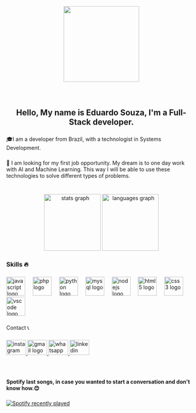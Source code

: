 <div align="center">
  <img height="200" src="https://portfolio-esdev.netlify.app/Assets/logo/Logo.png"  />
</div>

###

<br clear="both">

<h2 align="center">Hello, My name is Eduardo Souza, I'm a Full-Stack developer.</h2>

###

<p align="left">🎓I am a developer from Brazil, with a technologist in Systems Development.</p>

###

<p align="left">🔭 I am looking for my first job opportunity. My dream is to one day work with AI and Machine Learning. This way I will be able to use these technologies to solve different types of problems.</p>

###

<br clear="both">

<div align="center">
  <img src="https://github-readme-stats.vercel.app/api?username=Dev-EduardoSouza&hide_title=false&hide_rank=false&show_icons=true&include_all_commits=true&count_private=true&disable_animations=false&theme=dracula&locale=en&hide_border=false" height="150" alt="stats graph"  />
  <img src="https://github-readme-stats.vercel.app/api/top-langs?username=Dev-EduardoSouza&locale=en&hide_title=false&layout=compact&card_width=320&langs_count=5&theme=dracula&hide_border=false" height="150" alt="languages graph"  />
</div>

###

<h3 align="left">Skills 🔥</h3>

###

<div align="left">
  <img src="https://cdn.jsdelivr.net/gh/devicons/devicon/icons/javascript/javascript-original.svg" height="50" alt="javascript logo"  />
  <img width="12" />
  <img src="https://cdn.jsdelivr.net/gh/devicons/devicon/icons/php/php-original.svg" height="50" alt="php logo"  />
  <img width="12" />
  <img src="https://cdn.jsdelivr.net/gh/devicons/devicon/icons/python/python-original.svg" height="50" alt="python logo"  />
  <img width="12" />
  <img src="https://cdn.jsdelivr.net/gh/devicons/devicon/icons/mysql/mysql-original.svg" height="50" alt="mysql logo"  />
  <img width="12" />
  <img src="https://cdn.jsdelivr.net/gh/devicons/devicon/icons/nodejs/nodejs-original.svg" height="50" alt="nodejs logo"  />
  <img width="12" />
  <img src="https://cdn.jsdelivr.net/gh/devicons/devicon/icons/html5/html5-original.svg" height="50" alt="html5 logo"  />
  <img width="12" />
  <img src="https://cdn.jsdelivr.net/gh/devicons/devicon/icons/css3/css3-original.svg" height="50" alt="css3 logo"  />
  <img width="12" />
  <img src="https://cdn.jsdelivr.net/gh/devicons/devicon/icons/vscode/vscode-original.svg" height="50" alt="vscode logo"  />
</div>

###

<p align="left">Contact 📞</p>

###

<div align="left">
  <a href="https://www.instagram.com/eduardo_souzasl/" target="_blank">
    <img src="https://raw.githubusercontent.com/maurodesouza/profile-readme-generator/master/src/assets/icons/social/instagram/default.svg" width="52" height="40" alt="instagram logo"/>
  </a>
  <a href="https://mail.google.com/mail/?view=cm&fs=1&to=souzalimaluizeduardo@gmail.com" target="_blank">
    <img src="https://raw.githubusercontent.com/maurodesouza/profile-readme-generator/master/src/assets/icons/social/gmail/default.svg" width="52" height="40" alt="gmail logo"/>
  </a>
  <a href="https://api.whatsapp.com/send?phone=5575998786277&text=Ol%C3%A1%20quero%20fazer%20um%20or%C3%A7amento." target="_blank">
    <img src="https://raw.githubusercontent.com/maurodesouza/profile-readme-generator/master/src/assets/icons/social/whatsapp/default.svg" width="52" height="40" alt="whatsapp logo"/>
  </a>
  <a href="https://www.linkedin.com/in/eduardo-souza-5309b135a/" target="_blank">
    <img src="https://raw.githubusercontent.com/maurodesouza/profile-readme-generator/master/src/assets/icons/social/linkedin/default.svg" width="52" height="40" alt="linkedin logo"  />
  </a>
</div>

###

<br clear="both">

<h4 align="left">Spotify last songs, in case you wanted to start a conversation and don't know how.😊</h4>

###

<div align="left">
  <a href="https://open.spotify.com/user/4wnq3nwcawjvhwh0ol3274ill">
    <img src="https://spotify-recently-played-readme.vercel.app/api?user=4wnq3nwcawjvhwh0ol3274ill&count=3&unique=true" alt="Spotify recently played"  />
  </a>
</div>

###
